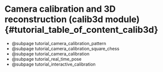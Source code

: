 Camera calibration and 3D reconstruction (calib3d module) {#tutorial_table_of_content_calib3d}
==========================================================

-   @subpage tutorial_camera_calibration_pattern
-   @subpage tutorial_camera_calibration_square_chess
-   @subpage tutorial_camera_calibration
-   @subpage tutorial_real_time_pose
-   @subpage tutorial_interactive_calibration
